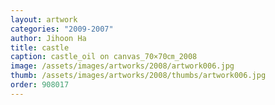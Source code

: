 ```yaml
---
layout: artwork
categories: "2009-2007"
author: Jihoon Ha
title: castle
caption: castle_oil on canvas_70×70㎝_2008
image: /assets/images/artworks/2008/artwork006.jpg
thumb: /assets/images/artworks/2008/thumbs/artwork006.jpg
order: 908017
---
```

